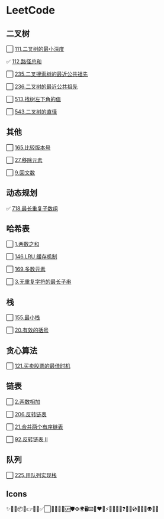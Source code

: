 # LeetCode

## 二叉树

⬜ [111.二叉树的最小深度](./markdown/二叉树/111.二叉树的最小深度.md)

✅ [112.路径总和](./markdown/二叉树/112.路径总和.md)

⬜ [235.二叉搜索树的最近公共祖先](./markdown/二叉树/235.二叉搜索树的最近公共祖先.md)

⬜ [236.二叉树的最近公共祖先](./markdown/二叉树/236.二叉树的最近公共祖先.md)

⬜ [513.找树左下角的值](./markdown/二叉树/513.找树左下角的值.md)

⬜ [543.二叉树的直径](./markdown/二叉树/543.二叉树的直径.md)

## 其他

⬜ [165.比较版本号](./markdown/其他/165.比较版本号.md)

⬜ [27.移除元素](./markdown/其他/27.移除元素.md)

⬜ [9.回文数](./markdown/其他/9.回文数.md)

## 动态规划

✅ [718.最长重复子数组](./markdown/动态规划/718.最长重复子数组.md)

## 哈希表

⬜ [1.两数之和](./markdown/哈希表/1.两数之和.md)

⬜ [146.LRU 缓存机制](./markdown/哈希表/146.LRU缓存机制.md)

⬜ [169.多数元素](./markdown/哈希表/169.多数元素.md)

⬜ [3.无重复字符的最长子串](./markdown/哈希表/3.无重复字符的最长子串.md)

## 栈

⬜ [155.最小栈](./markdown/栈/155.最小栈.md)

⬜ [20.有效的括号](./markdown/栈/20.有效的括号.md)

## 贪心算法

⬜ [121.买卖股票的最佳时机](./markdown/贪心算法/121.买卖股票的最佳时机.md)

## 链表

⬜ [2.两数相加](./markdown/链表/2.两数相加.md)

⬜ [206.反转链表](./markdown/链表/206.反转链表.md)

⬜ [21.合并两个有序链表](./markdown/链表/21.合并两个有序链表.md)

⬜ [92.反转链表 II](./markdown/链表/92.反转链表II.md)

## 队列

⬜ [225.用队列实现栈](./markdown/队列/225.用队列实现栈.md)

## Icons

✨🐛🔗📦🔨👉🌈🎨✅⬜📝💄🌱🔰🆙🛡⚙️🌍🖥⌨️🤝❤️💚⚡🔌🧳💪🎯❓👬🎁💿📖🧐🤔👽🎉🔧
